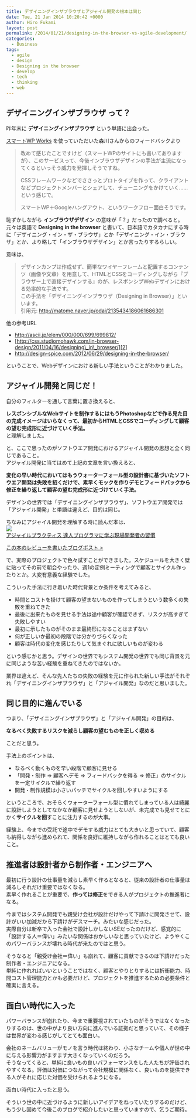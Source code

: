 ```yaml
---
title: デザイニングインザブラウザとアジャイル開発の根本は同じ
date: Tue, 21 Jan 2014 10:20:42 +0000
author: Hiro Fukami
layout: post
permalink: /2014/01/21/designing-in-the-browser-vs-agile-development/
categories:
  - Business
tags:
  - agile
  - design
  - Designing in the browser
  - develop
  - tech
  - thinking
  - web
---
```

## デザイニングインザブラウザ って？

昨年末に **デザイニングインザブラウザ** という単語に出会った。

[スマートWP Works][1] を使っていただいた森川さんからのフィードバックより

> 改めて感じたことですけど（スマートWPのサイトにも書いてありますが）、このサービスって、今後インブラウザデザインの手法が主流になってくるといっそう威力を発揮しそうですね。
> 
> CSSフレームワークなどでささっとプロトタイプを作って、クライアントなどプロジェクトメンバーとシェアして、チューニングをかけていく……という感じで。
> 
> スマートWP＋Googleハングアウト、というワークフロー面白そうです。

恥ずかしながら **インブラウザデザイン** の意味が「？」だったので調べると。  
元々は英語で **Designing in the browser** と書いて、日本語でカタカナにする時に「デザイニング・イン・ザ・ブラウザ」とか「デザイニング・イン・ブラウザ」とか、より略して「インブラウザデザイン」とか言ったりするらしい。  
<!--more-->

  
意味は、

> デザインカンプは作成せず、簡単なワイヤーフレームと配置するコンテンツ（画像や文章）を用意して、HTMLとCSSをコーディングしながら『ブラウザー上で直接デザインする』のが、レスポンシブWebデザインにおける効率的な手法です。  
> この手法を「デザイニングインブラウザ（Designing in Browser）」といいます。  
> 引用元: <http://matome.naver.jp/odai/2135434186061686301>

他の参考URL

*   <http://ascii.jp/elem/000/000/699/699812/>
*   [http://css.studiomohawk.com/in-browser-design/2011/04/16/designing\_in\_browser/][2]
*   <http://design-spice.com/2012/06/29/designing-in-the-browser/>

ということで、Webデザインにおける新しい手法ということがわかりました。

## アジャイル開発と同じだ！

自分のフィルターを通して言葉に置き換えると、

**レスポンシブルなWebサイトを制作するにはもうPhotoshopなどで作る見た目の完成イメージはいらなくって、最初からHTMLとCSSでコーディングして顧客の望む完成形に近づけていく手法。**  
と理解しました。

と、ここで思ったのがソフトウエア開発におけるアジャイル開発の思想と全く同じであること。  
アジャイル開発に当てはめて上記の文章を言い換えると、

**変化の早い時代においてはもうウォーターフォール型の設計書に基づいたソフトウエア開発は失敗を招くだけで、素早くモックを作りデモとフィードバックから修正を繰り返して顧客の望む完成形に近づけていく手法。**

デザインの世界では「デザイニングインザブラウザ」、ソフトウエア開発では「アジャイル開発」と単語は違えど、目的は同じ。

ちなみにアジャイル開発を理解する時に読んだ本は、  
[<img border="0" src="http://ws-fe.amazon-adsystem.com/widgets/q?_encoding=UTF8&#038;ASIN=4274066940&#038;Format=_SL160_&#038;ID=AsinImage&#038;MarketPlace=JP&#038;ServiceVersion=20070822&#038;WS=1&#038;tag=dsea-22" />][3]<img src="http://ir-jp.amazon-adsystem.com/e/ir?t=dsea-22&#038;l=as2&#038;o=9&#038;a=4274066940" width="1" height="1" border="0" alt="" style="border:none !important; margin:0px !important;" />  
[アジャイルプラクティス 達人プログラマに学ぶ現場開発者の習慣][4]<img src="http://ir-jp.amazon-adsystem.com/e/ir?t=dsea-22&#038;l=as2&#038;o=9&#038;a=4274066940" width="1" height="1" border="0" alt="" style="border:none !important; margin:0px !important;" />

[この本のレビューを書いたブログポスト >][5]

で、実際のプロジェクトで色々試すことができました。スケジュールを大きく壁に貼ってその前で朝会やったり、週1の定例ミーティングで顧客とサイクル作ったりとか。大変有意義な経験でした。

こういった手法に行き着いた時代背景とか条件を考えてみると、

*   時間とコストを掛けて顧客の望まないものを作ってしまうという数多くの失敗を重ねてきた
*   最後に出来たものを見せる手法は途中顧客が確認できず、リスクが高すぎて失敗しやすい
*   最初に示したものがそのまま最終形になることはまずない
*   何が正しいか最初の段階では分かりづらくなった
*   顧客は時代の変化を感じたりして気まぐれに欲しいものが変わる

という感じかと思う。デザインの世界でもシステム開発の世界でも同じ背景を元に同じような苦い経験を重ねてきたのではないか。

業界は違えど、そんな先人たちの失敗の経験を元に作られた新しい手法がそれぞれ「デザイニングインザブラウザ」と「アジャイル開発」なのだと思いました。

## 同じ目的に進んでいる

つまり、「デザイニングインザブラウザ」と「アジャイル開発」の目的は、

**なるべく失敗するリスクを減らし顧客の望むものを正しく収める**

ことだと思う。

手法上のポイントは、

*   なるべく動くものを早い段階で顧客に見せる
*   「開発・制作 => 顧客へデモ => フィードバックを得る => 修正」のサイクルを一定サイクルで繰り返す
*   開発・制作規模は小さいパッチでサイクルを回しやすいようにする

というところで、おそらくウォーターフォール型に慣れてしまっている人は綺麗に設計しようとしてなかなか顧客に見せようとしないが、未完成でも見せてとにかく**サイクルを回す**ことに注力するのが大事。

経験上、今までの受託で途中でデモする威力はとても大きいと思っていて、顧客も納得しながら進められて、関係を良好に維持しながら作れることはとても良いこと。

## 推進者は設計者から制作者・エンジニアへ

最初に行う設計の仕事量を減らし素早く作るとなると、従来の設計者の仕事量は減るしそれだけ重要ではなくなる。  
素早く作れることが重要で、**作っては修正**をできる人がプロジェクトの推進者になる。

今まではシステム開発でも親受け会社が設計だけやって下請けに開発させて、設計がいい加減だから下請けがデスマーチ。みたいな感じだった。  
実際自分は新卒で入った会社で設計しかしないSEだったのだけど、感覚的に「設計する人＝偉い」みたいな関係はおかしいなと思っていたけど、ようやくこのパワーバランスが壊れる時代が来たのではと思う。

そうなると「親受け会社＝偉い」も崩れて、顧客に貢献できるのは下請けだった制作者・エンジニアになる。  
単純に作れればいいということではなく、顧客とやりとりするには折衝能力、時間コスト管理能力とかも必要だけど、プロジェクトを推進するための必要条件と確実に言える。

## 面白い時代に入った

パワーバランスが崩れたり、今まで重要視されていたものがそうではなくなったりするのは、世の中がより良い方向に進んでいる証拠だと思っていて、その様子は世界が変わる感じがしてとても面白い。

会社のネームバリューがモノを言う時代は終わり、小さなチームや個人が世の中に与える影響力がますます大きくなっていくのだろう。  
そうなってくると、単純に良いもの良いパフォーマンスをした人たちが評価されやすくなる。評価は対価につながって会社規模に関係なく、良いものを提供できる人がそれに応じた対価を受けられるようになる。

面白い時代に入ったと思う。

そういう世の中に近づけるように新しいアイデアをねっていたりするのだけど、もう少し固めて今後このブログで紹介したいと思っていますので、乞うご期待。

 [1]: http://www.shakesoul.net/smartwp-works
 [2]: http://css.studiomohawk.com/in-browser-design/2011/04/16/designing_in_browser/
 [3]: http://www.amazon.co.jp/gp/product/4274066940/ref=as_li_ss_il?ie=UTF8&#038;camp=247&#038;creative=7399&#038;creativeASIN=4274066940&#038;linkCode=as2&#038;tag=dsea-22
 [4]: http://www.amazon.co.jp/gp/product/4274066940/ref=as_li_ss_tl?ie=UTF8&#038;camp=247&#038;creative=7399&#038;creativeASIN=4274066940&#038;linkCode=as2&#038;tag=dsea-22
 [5]: http://hirofukami.com/2009/01/19/post/
